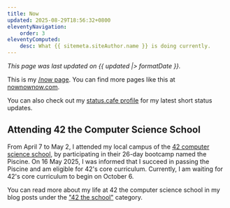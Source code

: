 ```yaml
---
title: Now
updated: 2025-08-29T18:56:32+0800
eleventyNavigation:
    order: 3
eleventyComputed:
    desc: What {{ sitemeta.siteAuthor.name }} is doing currently.
---
```


*This page was last updated on <time datetime="{{ updated }}">{{ updated |> formatDate }}</time>.*

This is my [/now page](https://nownownow.com/about). You can find more pages like this at [nownownow.com](https://nownownow.com/).

You can also check out my [status.cafe profile](https://status.cafe/users/leilukin) for my latest short status updates.

## Attending 42 the Computer Science School

From April 7 to May 2, I attended my local campus of the [42 computer science school](https://www.42network.org/), by participating in their 26-day bootcamp named the Piscine. On 16 May 2025, I was informed that I succeed in passing the Piscine and am eligible for 42's core curriculum. Currently, I am waiting for 42's core curriculum to begin on October 6.

You can read more about my life at 42 the computer science school in my blog posts under the ["42 the school"](/topics/42-the-school/) category.

